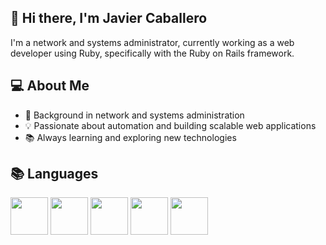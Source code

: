 ## 👋 Hi there, I'm Javier Caballero 

I'm a network and systems administrator, currently working as a web developer using Ruby, specifically with the Ruby on Rails framework.


## 💻 About Me

- 🔧 Background in network and systems administration
- 💡 Passionate about automation and building scalable web applications
- 📚 Always learning and exploring new technologies


## 📚 Languages
<img src="https://cdn.jsdelivr.net/gh/devicons/devicon@latest/icons/ruby/ruby-original.svg" style="width: 60px;" />                    <img src="https://cdn.jsdelivr.net/gh/devicons/devicon@latest/icons/html5/html5-original.svg" style="width: 60px;" />                    <img src="https://cdn.jsdelivr.net/gh/devicons/devicon@latest/icons/css3/css3-original.svg" style="width: 60px;" />                    <img src="https://cdn.jsdelivr.net/gh/devicons/devicon@latest/icons/javascript/javascript-original.svg" style="width: 60px;" />                    <img src="https://cdn.jsdelivr.net/gh/devicons/devicon@latest/icons/php/php-original.svg" style="width: 60px;" />
          
          
          
          
          
          


<!--
**JavierCaballeroL/JavierCaballeroL** is a ✨ _special_ ✨ repository because its `README.md` (this file) appears on your GitHub profile.

Here are some ideas to get you started:

- 🔭 I’m currently working on ...
- 🌱 I’m currently learning ...
- 👯 I’m looking to collaborate on ...
- 🤔 I’m looking for help with ...
- 💬 Ask me about ...
- 📫 How to reach me: ...
- 😄 Pronouns: ...
- ⚡ Fun fact: ...
-->
